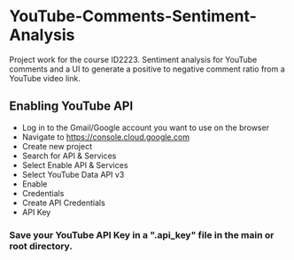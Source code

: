 # YouTube-Comments-Sentiment-Analysis
Project work for the course ID2223. Sentiment analysis for YouTube comments and a UI to generate a positive to negative comment ratio from a YouTube video link.

## Enabling YouTube API 

- Log in to the Gmail/Google account you want to use on the browser
- Navigate to https://console.cloud.google.com
- Create new project 
- Search for API & Services
- Select Enable API & Services
- Select YouTube Data API v3 
- Enable
- Credentials
- Create API Credentials
- API Key

### Save your YouTube API Key in a ".api_key" file in the main or root directory. 

